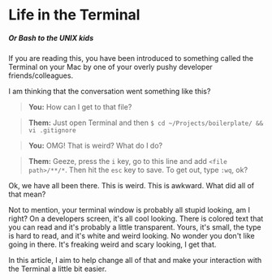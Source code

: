 # Life in the Terminal

##### Or Bash to the UNIX kids

If you are reading this, you have been introduced to something called the Terminal on your Mac by one of your overly pushy developer friends/colleagues.

I am thinking that the conversation went something like this?

> **You:** How can I get to that file?

> **Them:** Just open Terminal and then `$ cd ~/Projects/boilerplate/ && vi .gitignore`

> **You:** OMG! That is weird? What do I do?

> **Them:** Geeze, press the `i` key, go to this line and add `<file path>/**/*`. Then hit the `esc` key to save. To get out, type `:wq`, ok?

Ok, we have all been there. This is weird. This is awkward. What did all of that mean?

Not to mention, your terminal window is probably all stupid looking, am I right? On a developers screen, it's all cool looking. There is colored text that you can read and it's probably a little transparent. Yours, it's small, the type is hard to read, and it's white and weird looking. No wonder you don't like going in there. It's freaking weird and scary looking, I get that.

In this article, I aim to help change all of that and make your interaction with the Terminal a little bit easier.
